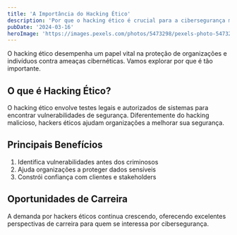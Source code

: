 ```yaml
---
title: 'A Importância do Hacking Ético'
description: 'Por que o hacking ético é crucial para a cibersegurança moderna'
pubDate: '2024-03-16'
heroImage: 'https://images.pexels.com/photos/5473298/pexels-photo-5473298.jpeg'
---
```


O hacking ético desempenha um papel vital na proteção de organizações e indivíduos contra ameaças cibernéticas. Vamos explorar por que é tão importante.

## O que é Hacking Ético?

O hacking ético envolve testes legais e autorizados de sistemas para encontrar vulnerabilidades de segurança. Diferentemente do hacking malicioso, hackers éticos ajudam organizações a melhorar sua segurança.

## Principais Benefícios

1. Identifica vulnerabilidades antes dos criminosos
2. Ajuda organizações a proteger dados sensíveis
3. Constrói confiança com clientes e stakeholders

## Oportunidades de Carreira

A demanda por hackers éticos continua crescendo, oferecendo excelentes perspectivas de carreira para quem se interessa por cibersegurança.